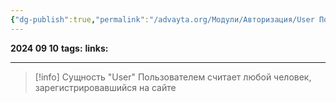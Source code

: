 ```yaml
---
{"dg-publish":true,"permalink":"/advayta.org/Модули/Авторизация/User Пользователь/"}
---
```


**2024 09 10**
**tags:**
**links:** 

---

> [!info] Сущность "User"
> Пользователем считает любой человек, зарегистрировавшийся на сайте

